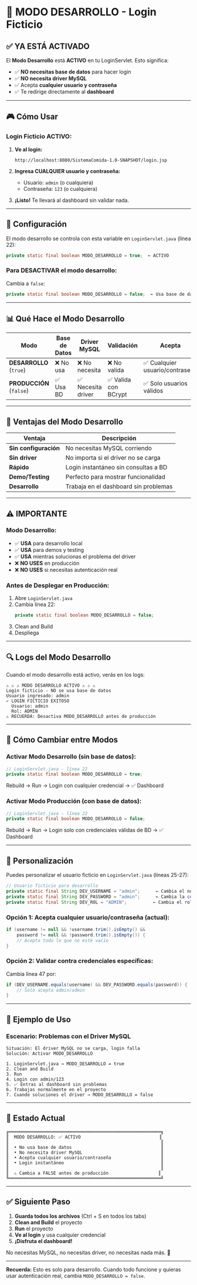 # 🚀 MODO DESARROLLO - Login Ficticio

## ✅ YA ESTÁ ACTIVADO

El **Modo Desarrollo** está **ACTIVO** en tu LoginServlet. Esto significa:

- ✅ **NO necesitas base de datos** para hacer login
- ✅ **NO necesita driver MySQL**
- ✅ Acepta **cualquier usuario y contraseña**
- ✅ Te redirige directamente al **dashboard**

---

## 🎮 Cómo Usar

### **Login Ficticio ACTIVO:**

1. **Ve al login:**
   ```
   http://localhost:8080/SistemaComida-1.0-SNAPSHOT/login.jsp
   ```

2. **Ingresa CUALQUIER usuario y contraseña:**
   - Usuario: `admin` (o cualquiera)
   - Contraseña: `123` (o cualquiera)

3. **¡Listo!** Te llevará al dashboard sin validar nada.

---

## 🔧 Configuración

El modo desarrollo se controla con esta variable en `LoginServlet.java` (línea 22):

```java
private static final boolean MODO_DESARROLLO = true;  ← ACTIVO
```

### **Para DESACTIVAR** el modo desarrollo:

Cambia a `false`:

```java
private static final boolean MODO_DESARROLLO = false;  ← Usa base de datos real
```

---

## 📊 Qué Hace el Modo Desarrollo

| Modo | Base de Datos | Driver MySQL | Validación | Acepta |
|------|--------------|--------------|------------|--------|
| **DESARROLLO** (`true`) | ❌ No usa | ❌ No necesita | ❌ No valida | ✅ Cualquier usuario/contraseña |
| **PRODUCCIÓN** (`false`) | ✅ Usa BD | ✅ Necesita driver | ✅ Valida con BCrypt | ✅ Solo usuarios válidos |

---

## 🎯 Ventajas del Modo Desarrollo

| Ventaja | Descripción |
|---------|-------------|
| **Sin configuración** | No necesitas MySQL corriendo |
| **Sin driver** | No importa si el driver no se carga |
| **Rápido** | Login instantáneo sin consultas a BD |
| **Demo/Testing** | Perfecto para mostrar funcionalidad |
| **Desarrollo** | Trabaja en el dashboard sin problemas |

---

## ⚠️ IMPORTANTE

### **Modo Desarrollo:**
- ✅ **USA** para desarrollo local
- ✅ **USA** para demos y testing
- ✅ **USA** mientras solucionas el problema del driver
- ❌ **NO USES** en producción
- ❌ **NO USES** si necesitas autenticación real

### **Antes de Desplegar en Producción:**

1. Abre `LoginServlet.java`
2. Cambia línea 22:
   ```java
   private static final boolean MODO_DESARROLLO = false;
   ```
3. Clean and Build
4. Despliega

---

## 🔍 Logs del Modo Desarrollo

Cuando el modo desarrollo está activo, verás en los logs:

```
⚠️ ⚠️ ⚠️ MODO DESARROLLO ACTIVO ⚠️ ⚠️ ⚠️
Login ficticio - NO se usa base de datos
Usuario ingresado: admin
✓ LOGIN FICTICIO EXITOSO
  Usuario: admin
  Rol: ADMIN
⚠️ RECUERDA: Desactiva MODO_DESARROLLO antes de producción
```

---

## 🔄 Cómo Cambiar entre Modos

### **Activar Modo Desarrollo** (sin base de datos):
```java
// LoginServlet.java - línea 22
private static final boolean MODO_DESARROLLO = true;
```

Rebuild → Run → Login con cualquier credencial → ✅ Dashboard

### **Activar Modo Producción** (con base de datos):
```java
// LoginServlet.java - línea 22
private static final boolean MODO_DESARROLLO = false;
```

Rebuild → Run → Login solo con credenciales válidas de BD → ✅ Dashboard

---

## 🎨 Personalización

Puedes personalizar el usuario ficticio en `LoginServlet.java` (líneas 25-27):

```java
// Usuario ficticio para desarrollo
private static final String DEV_USERNAME = "admin";      ← Cambia el nombre
private static final String DEV_PASSWORD = "admin";      ← Cambia la contraseña (opcional)
private static final String DEV_ROL = "ADMIN";          ← Cambia el rol
```

### **Opción 1: Acepta cualquier usuario/contraseña** (actual):
```java
if (username != null && !username.trim().isEmpty() &&
    password != null && !password.trim().isEmpty()) {
    // Acepta todo lo que no esté vacío
}
```

### **Opción 2: Validar contra credenciales específicas:**

Cambia línea 47 por:
```java
if (DEV_USERNAME.equals(username) && DEV_PASSWORD.equals(password)) {
    // Solo acepta admin/admin
}
```

---

## 📝 Ejemplo de Uso

### **Escenario: Problemas con el Driver MySQL**

```
Situación: El driver MySQL no se carga, login falla
Solución: Activar MODO_DESARROLLO

1. LoginServlet.java → MODO_DESARROLLO = true
2. Clean and Build
3. Run
4. Login con admin/123
5. ✅ Entras al dashboard sin problemas
6. Trabajas normalmente en el proyecto
7. Cuando soluciones el driver → MODO_DESARROLLO = false
```

---

## 🚦 Estado Actual

```
╔══════════════════════════════════════════════════════════╗
║  MODO DESARROLLO: ✅ ACTIVO                              ║
║                                                          ║
║  • No usa base de datos                                  ║
║  • No necesita driver MySQL                              ║
║  • Acepta cualquier usuario/contraseña                   ║
║  • Login instantáneo                                     ║
║                                                          ║
║  ⚠️ Cambia a FALSE antes de producción                   ║
╚══════════════════════════════════════════════════════════╝
```

---

## ✅ Siguiente Paso

1. **Guarda todos los archivos** (Ctrl + S en todos los tabs)
2. **Clean and Build** el proyecto
3. **Run** el proyecto
4. **Ve al login** y usa cualquier credencial
5. **¡Disfruta el dashboard!**

No necesitas MySQL, no necesitas driver, no necesitas nada más. 🚀

---

**Recuerda:** Esto es solo para desarrollo. Cuando todo funcione y quieras usar autenticación real, cambia `MODO_DESARROLLO = false`.
